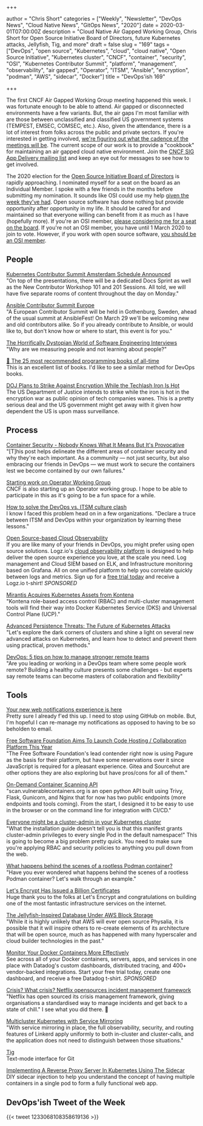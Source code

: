 +++

author = "Chris Short"
categories = ["Weekly", "Newsletter", "DevOps News", "Cloud Native News", "GitOps News", "2020"]
date = 2020-03-01T07:00:00Z
description = "Cloud Native Air Gapped Working Group, Chris Short for Open Source Initiative Board of Directors, future Kubernetes attacks, Jellyfish, Tig, and more"
draft = false
slug = "169"
tags = ["DevOps", "open source", "Kubernetes", "cloud", "cloud native", "Open Source Initiative", "Kubernetes cluster", "CNCF", "container", "security", "OSI", "Kubernetes Contributor Summit", "platform", "management", "observability", "air gapped", "Operator", "ITSM", "Ansible", "encryption", "podman", "AWS", "sidecar", "Docker"]
title = "DevOps'ish 169"

+++

The first CNCF Air Gapped Working Group meeting happened this week. I was fortunate enough to be able to attend. Air gapped or disconnected environments have a few variants. But, the air gaps I'm most familiar with are those between unclassified and classified US government systems (TEMPEST, EMSEC, COMSEC, etc.). Also, given the attendance, there is a lot of interest from folks across the public and private sectors. If you're interested in getting involved, [we're figuring out what the cadence of the meetings will be](https://lists.cncf.io/g/cncf-sig-app-delivery/topic/airgap_working_group_meeting/71568152). The current scope of our work is to provide a "cookbook" for maintaining an air gapped cloud native environment. Join the [CNCF SIG App Delivery mailing list](https://lists.cncf.io/g/cncf-sig-app-delivery/) and keep an eye out for messages to see how to get involved.

The 2020 election for the [Open Source Initiative Board of Directors](https://wiki.opensource.org/bin/Main/OSI+Board+of+Directors/) is rapidly approaching. I nominated myself for a seat on the board as an Individual Member. I spoke with a few friends in the months before submitting my nomination. It sounds like OSI could use my help [given the week they've had](http://lists.opensource.org/pipermail/license-discuss_lists.opensource.org/2020-February/021350.html). Open source software has done nothing but provide opportunity after opportunity in my life. It should be cared for and maintained so that everyone willing can benefit from it as much as I have (hopefully more). If you're an OSI member, [please considering me for a seat on the board](https://wiki.opensource.org/bin/Main/OSI+Board+of+Directors/Board+Member+Elections/2020+Individual+and+Affiliate+Elections/Short2020). If you're not an OSI member, you have until 1 March 2020 to join to vote. However, if you work with open source software, [you should be an OSI member](https://opensource.org/join).

## People

[Kubernetes Contributor Summit Amsterdam Schedule Announced](https://kubernetes.io/blog/2020/02/18/contributor-summit-amsterdam-schedule-announced/)  
"On top of the presentations, there will be a dedicated Docs Sprint as well as the New Contributor Workshop 101 and 201 Sessions. All told, we will have five separate rooms of content throughout the day on Monday."

[Ansible Contributor Summit Europe](https://www.ansible.com/blog/announcement-ansible-contributor-summit-europe)  
"A European Contributor Summit will be held in Gothenburg, Sweden, ahead of the usual summit at AnsibleFest! On March 29 we'll be welcoming new and old contributors alike. So if you already contribute to Ansible, or would like to, but don't know how or where to start, this event is for you."

[The Horrifically Dystopian World of Software Engineering Interviews](https://www.jarednelsen.dev/posts/The-horrifically-dystopian-world-of-software-engineering-interviews)  
"Why are we measuring people and not learning about people?"

[📕 The 25 most recommended programming books of all-time](https://www.daolf.com/posts/best-programming-books/)  
This is an excellent list of books. I'd like to see a similar method for DevOps books.

[DOJ Plans to Strike Against Encryption While the Techlash Iron Is Hot](https://cyberlaw.stanford.edu/blog/2020/02/doj-plans-strike-against-encryption-while-techlash-iron-hot)  
The US Department of Justice intends to strike while the iron is hot in the encryption war as public opinion of tech companies wanes. This is a pretty serious deal and the US government might get away with it given how dependent the US is upon mass surveillance.

## Process

[Container Security - Nobody Knows What It Means But It's Provocative](https://capsule8.com/blog/container-security-nobody-knows-what-it-means-but-its-provocative/)  
"[T]his post helps delineate the different areas of container security and why they're each important. As a community — not just security, but also embracing our friends in DevOps — we must work to secure the containers lest we become contained by our own failures."

[Starting work on Operator Working Group](https://lists.cncf.io/g/cncf-sig-app-delivery/topic/71453445#151)  
CNCF is also starting up an Operator working group. I hope to be able to participate in this as it's going to be a fun space for a while.

[How to solve the DevOps vs. ITSM culture clash](https://opensource.com/article/20/2/devops-vs-itsm)  
I know I faced this problem head on in a few organizations. "Declare a truce between ITSM and DevOps within your organization by learning these lessons."

[Open Source-based Cloud Observability](https://logz.io/freeshirt/?utm_source=podcast&utm_medium=devopish&utm_campaign=freeshirt)  
If you are like many of your friends in DevOps, you might prefer using open source solutions. Logz.io's [cloud observability platform](https://logz.io/freeshirt/?utm_source=podcast&utm_medium=devopish&utm_campaign=freeshirt) is designed to help deliver the open source experience you love, at the scale you need. Log management and Cloud SIEM based on ELK, and Infrastructure monitoring based on Grafana. All on one unified platform to help you correlate quickly between logs and metrics. Sign up for a [free trial today](https://logz.io/freeshirt/?utm_source=podcast&utm_medium=devopish&utm_campaign=freeshirt) and receive a Logz.io t-shirt! *SPONSORED*

[Mirantis Acquires Kubernetes Assets from Kontena](https://containerjournal.com/topics/container-ecosystems/mirantis-acquires-kubernetes-assets-from-kontena/)  
"Kontena role-based access control (RBAC) and multi-cluster management tools will find their way into Docker Kubernetes Service (DKS) and Universal Control Plane (UCP)."

[Advanced Persistence Threats: The Future of Kubernetes Attacks](https://www.rsaconference.com/usa/agenda/advanced-persistence-threats-the-future-of-kubernetes-attacks-3)  
"Let's explore the dark corners of clusters and shine a light on several new advanced attacks on Kubernetes, and learn how to detect and prevent them using practical, proven methods."

[DevOps: 5 tips on how to manage stronger remote teams](https://enterprisersproject.com/article/2020/2/devops-how-manage-remote-teams-tips)  
"Are you leading or working in a DevOps team where some people work remote? Building a healthy culture presents some challenges - but experts say remote teams can become masters of collaboration and flexibility"

## Tools

[Your new web notifications experience is here](https://github.blog/2020-02-25-your-new-web-notifications-experience-is-here/)  
Pretty sure I already f'ed this up. I need to stop using GitHub on mobile. But, I'm hopeful I can re-manage my notifications as opposed to having to be so beholden to email.

[Free Software Foundation Aims To Launch Code Hosting / Collaboration Platform This Year](https://www.phoronix.com/scan.php?page=news_item&px=FSF-Forge-2020-Platform)  
"The Free Software Foundation's lead contender right now is using Pagure as the basis for their platform, but have some reservations over it since JavaScript is required for a pleasant experience. Gitea and Sourcehut are other options they are also exploring but have pros/cons for all of them."

[On-Demand Container Scanning API](https://jerrygamblin.com/2020/02/23/on-demand-container-scanning-api/)  
"scan.vulnerablecontainers.org is an open python API built using Trivy,  Flask, Gunicorn, and Nginx that for now has two public endpoints (more endpoints and tools coming). From the start, I designed it to be easy to use in the browser or on the command line for integration with CI/CD."

[Everyone might be a cluster-admin in your Kubernetes cluster](https://www.jeffgeerling.com/blog/2020/everyone-might-be-cluster-admin-your-kubernetes-cluster)  
"What the installation guide doesn't tell you is that this manifest grants cluster-admin privileges to every single Pod in the default namespace!" This is going to become a big problem pretty quick. You need to make sure you're applying RBAC and security policies to anything you pull down from the web.

[What happens behind the scenes of a rootless Podman container?](https://www.redhat.com/sysadmin/behind-scenes-podman)  
"Have you ever wondered what happens behind the scenes of a rootless Podman container? Let's walk through an example."

[Let's Encrypt Has Issued a Billion Certificates](https://letsencrypt.org/2020/02/27/one-billion-certs.html)  
Huge thank you to the folks at Let's Encrypt and congratulations on building one of the most fantastic infrastructure services on the internet.

[The Jellyfish-Inspired Database Under AWS Block Storage](https://www.nextplatform.com/2020/02/18/the-jellyfish-inspired-database-under-aws-block-storage/)  
"While it is highly unlikely that AWS will ever open source Physalia, it is possible that it will inspire others to re-create elements of its architecture that will be open source, much as has happened with many hyperscaler and cloud builder technologies in the past."

[Monitor Your Docker Containers More Effectively](https://www.datadoghq.com/dg/monitor/docker-benefits-ts/?utm_source=Advertisement&utm_medium=Advertisement&utm_campaign=DevOpsish-Newsletter02&utm_content=Docker)  
See across all of your Docker containers, servers, apps, and services in one place with Datadog's custom dashboards, distributed tracing, and 400+ vendor-backed integrations. Start your free trial today, create one dashboard, and receive a free Datadog t-shirt. *SPONSORED*

[Crisis? What crisis? Netflix opensources incident management framework](https://devclass.com/2020/02/25/crisis-what-crisis-netflix-opensources-incident-management-framework/)  
"Netflix has open sourced its crisis management framework, giving organisations a standardised way to manage incidents and get back to a state of chill." I see what you did there. 👀

[Multicluster Kubernetes with Service Mirroring](https://linkerd.io/2020/02/25/multicluster-kubernetes-with-service-mirroring/)  
"With service mirroring in place, the full observability, security, and routing features of Linkerd apply uniformly to both in-cluster and cluster-calls, and the application does not need to distinguish between those situations."

[Tig](https://jonas.github.io/tig/)  
Text-mode interface for Git

[Implementing A Reverse Proxy Server In Kubernetes Using The Sidecar](https://www.magalix.com/blog/implemeting-a-reverse-proxy-server-in-kubernetes-using-the-sidecar-pattern)  
DIY sidecar injection to help you understand the concept of having multiple containers in a single pod to form a fully functional web app.

## DevOps'ish Tweet of the Week

{{< tweet 1233068108358619136 >}}
